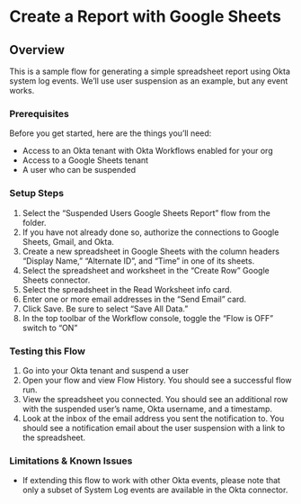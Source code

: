 # Create a Report with Google Sheets


## Overview

This is a sample flow for generating a simple spreadsheet report using Okta system log events. We’ll use user suspension as an example, but any event works.

### Prerequisites

Before you get started, here are the things you’ll need:

*   Access to an Okta tenant with Okta Workflows enabled for your org 
*   Access to a Google Sheets tenant
*   A user who can be suspended

### Setup Steps

1. Select the “Suspended Users Google Sheets Report” flow from the folder.
2. If you have not already done so, authorize the connections to Google Sheets, Gmail, and Okta. 
3. Create a new spreadsheet in Google Sheets with the column headers “Display Name,”	“Alternate ID”, and “Time” in one of its sheets.
4. Select the spreadsheet and worksheet in the “Create Row” Google Sheets connector. 
5. Select the spreadsheet in the Read Worksheet info card.
6. Enter one or more email addresses in the “Send Email” card.
7. Click Save. Be sure to select “Save All Data.”
8. In the top toolbar of the Workflow console, toggle the “Flow is OFF” switch to “ON” 

### Testing this Flow

1. Go into your Okta tenant and suspend a user    
2. Open your flow and view Flow History. You should see a successful flow run.
3. View the spreadsheet you connected. You should see an additional row with the suspended user’s name, Okta username, and a timestamp.
4. Look at the inbox of the email address you sent the notification to. You should see a notification email about the user suspension with a link to the spreadsheet.

### Limitations & Known Issues

*   If extending this flow to work with other Okta events, please note that only a subset of System Log events are available in the Okta connector.
